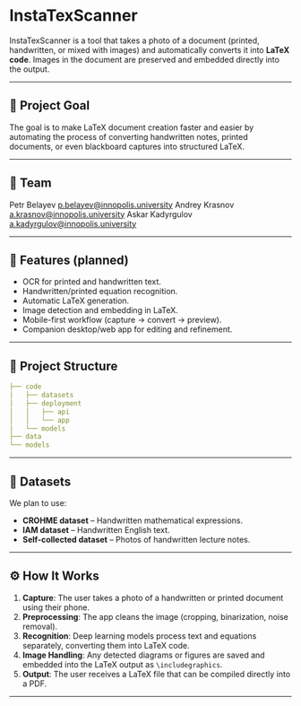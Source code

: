 # InstaTexScanner

InstaTexScanner is a tool that takes a photo of a document (printed, handwritten, or mixed with images) and automatically converts it into **LaTeX code**. Images in the document are preserved and embedded directly into the output.

---

## 🚀 Project Goal
The goal is to make LaTeX document creation faster and easier by automating the process of converting handwritten notes, printed documents, or even blackboard captures into structured LaTeX.

---

## 👥 Team
Petr Belayev p.belayev@innopolis.university
Andrey Krasnov 
a.krasnov@innopolis.university 
Askar Kadyrgulov a.kadyrgulov@innopolis.university

---

## 📌 Features (planned)
- OCR for printed and handwritten text.
- Handwritten/printed equation recognition.
- Automatic LaTeX generation.
- Image detection and embedding in LaTeX.
- Mobile-first workflow (capture → convert → preview).
- Companion desktop/web app for editing and refinement.

---

## 📁 Project Structure

```yaml
├── code
│   ├── datasets
│   ├── deployment
│   │   ├── api
│   │   └── app
│   └── models
├── data
└── models
```

---

## 📂 Datasets
We plan to use:
- **CROHME dataset** – Handwritten mathematical expressions.
- **IAM dataset** – Handwritten English text.
- **Self-collected dataset** – Photos of handwritten lecture notes.

---

## ⚙️ How It Works
1. **Capture**: The user takes a photo of a handwritten or printed document using their phone.
2. **Preprocessing**: The app cleans the image (cropping, binarization, noise removal).
3. **Recognition**: Deep learning models process text and equations separately, converting them into LaTeX code.
4. **Image Handling**: Any detected diagrams or figures are saved and embedded into the LaTeX output as `\includegraphics`.
5. **Output**: The user receives a LaTeX file that can be compiled directly into a PDF.

---
